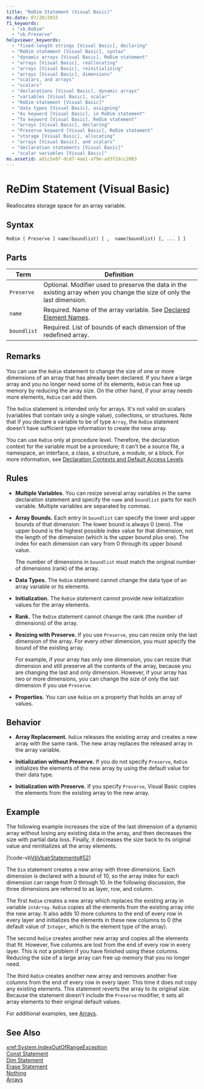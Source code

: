 ```yaml
---
title: "ReDim Statement (Visual Basic)"
ms.date: 07/20/2015
f1_keywords: 
  - "vb.ReDim"
  - "vb.Preserve"
helpviewer_keywords: 
  - "fixed-length strings [Visual Basic], declaring"
  - "ReDim statement [Visual Basic], syntax"
  - "dynamic arrays [Visual Basic], ReDim statement"
  - "arrays [Visual Basic], reallocating"
  - "arrays [Visual Basic], reinitializing"
  - "arrays [Visual Basic], dimensions"
  - "scalars, and arrays"
  - "scalars"
  - "declarations [Visual Basic], dynamic arrays"
  - "variables [Visual Basic], scalar"
  - "ReDim statement [Visual Basic]"
  - "data types [Visual Basic], assigning"
  - "As keyword [Visual Basic], in ReDim statement"
  - "To keyword [Visual Basic], ReDim statement"
  - "arrays [Visual Basic], declaring"
  - "Preserve keyword [Visual Basic], ReDim statement"
  - "storage [Visual Basic], allocating"
  - "arrays [Visual Basic], and scalars"
  - "declaration statements [Visual Basic]"
  - "scalar variables [Visual Basic]"
ms.assetid: ad1c5e07-dcd7-4ae1-a79e-ad3f2dcc2083
---
```

# ReDim Statement (Visual Basic)
Reallocates storage space for an array variable.  

## Syntax  

```  
ReDim [ Preserve ] name(boundlist) [ ,  name(boundlist) [, ... ] ]  
```  

## Parts  


|Term|Definition|  
|----------|----------------|  
|`Preserve`|Optional. Modifier used to preserve the data in the existing array when you change the size of only the last dimension.|  
|`name`|Required. Name of the array variable. See [Declared Element Names](../../../visual-basic/programming-guide/language-features/declared-elements/declared-element-names.md).|  
|`boundlist`|Required. List of bounds of each dimension of the redefined array.|  

## Remarks  
 You can use the `ReDim` statement to change the size of one or more dimensions of an array that has already been declared. If you have a large array and you no longer need some of its elements, `ReDim` can free up memory by reducing the array size. On the other hand, if your array needs more elements, `ReDim` can add them.  

 The `ReDim` statement is intended only for arrays. It's not valid on scalars (variables that contain only a single value), collections, or structures. Note that if you declare a variable to be of type `Array`, the `ReDim` statement doesn't have sufficient type information to create the new array.  

 You can use `ReDim` only at procedure level. Therefore, the declaration context for the variable must be a procedure; it can't be a source file, a namespace, an interface, a class, a structure, a module, or a block. For more information, see [Declaration Contexts and Default Access Levels](../../../visual-basic/language-reference/statements/declaration-contexts-and-default-access-levels.md).  

## Rules  

- **Multiple Variables.** You can resize several array variables in the same declaration statement and specify the `name` and `boundlist` parts for each variable. Multiple variables are separated by commas.  

- **Array Bounds.** Each entry in `boundlist` can specify the lower and upper bounds of that dimension. The lower bound is always 0 (zero). The upper bound is the highest possible index value for that dimension, not the length of the dimension (which is the upper bound plus one). The index for each dimension can vary from 0 through its upper bound value.  

   The number of dimensions in `boundlist` must match the original number of dimensions (rank) of the array.  

- **Data Types.** The `ReDim` statement cannot change the data type of an array variable or its elements.  

- **Initialization.** The `ReDim` statement cannot provide new initialization values for the array elements.  

- **Rank.** The `ReDim` statement cannot change the rank (the number of dimensions) of the array.  

- **Resizing with Preserve.** If you use `Preserve`, you can resize only the last dimension of the array. For every other dimension, you must specify the bound of the existing array.  

   For example, if your array has only one dimension, you can resize that dimension and still preserve all the contents of the array, because you are changing the last and only dimension. However, if your array has two or more dimensions, you can change the size of only the last dimension if you use `Preserve`.  

- **Properties.** You can use `ReDim` on a property that holds an array of values.  

## Behavior  

- **Array Replacement.** `ReDim` releases the existing array and creates a new array with the same rank. The new array replaces the released array in the array variable.  

- **Initialization without Preserve.** If you do not specify `Preserve`, `ReDim` initializes the elements of the new array by using the default value for their data type.  

- **Initialization with Preserve.** If you specify `Preserve`, Visual Basic copies the elements from the existing array to the new array.  

## Example  
 The following example increases the size of the last dimension of a dynamic array without losing any existing data in the array, and then decreases the size with partial data loss. Finally, it decreases the size back to its original value and reinitializes all the array elements.  

 [!code-vb[VbVbalrStatements#52](../../../visual-basic/language-reference/error-messages/codesnippet/VisualBasic/redim-statement_1.vb)]  

 The `Dim` statement creates a new array with three dimensions. Each dimension is declared with a bound of 10, so the array index for each dimension can range from 0 through 10. In the following discussion, the three dimensions are referred to as layer, row, and column.  

 The first `ReDim` creates a new array which replaces the existing array in variable `intArray`. `ReDim` copies all the elements from the existing array into the new array. It also adds 10 more columns to the end of every row in every layer and initializes the elements in these new columns to 0 (the default value of `Integer`, which is the element type of the array).  

 The second `ReDim` creates another new array and copies all the elements that fit. However, five columns are lost from the end of every row in every layer. This is not a problem if you have finished using these columns. Reducing the size of a large array can free up memory that you no longer need.  

 The third `ReDim` creates another new array and removes another five columns from the end of every row in every layer. This time it does not copy any existing elements. This statement reverts the array to its original size. Because the statement doesn't include the `Preserve` modifier, it sets all array elements to their original default values.  

 For additional examples, see [Arrays](../../../visual-basic/programming-guide/language-features/arrays/index.md).  

## See Also  
 <xref:System.IndexOutOfRangeException>  
 [Const Statement](../../../visual-basic/language-reference/statements/const-statement.md)  
 [Dim Statement](../../../visual-basic/language-reference/statements/dim-statement.md)  
 [Erase Statement](../../../visual-basic/language-reference/statements/erase-statement.md)  
 [Nothing](../../../visual-basic/language-reference/nothing.md)  
 [Arrays](../../../visual-basic/programming-guide/language-features/arrays/index.md)
